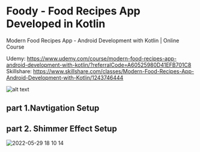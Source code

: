 # Foody - Food Recipes App Developed in Kotlin

Modern Food Recipes App - Android Development with Kotlin | Online Course

Udemy: https://www.udemy.com/course/modern-food-recipes-app-android-development-with-kotlin/?referralCode=A60525980D41EFB701C8
<br/>
Skillshare: https://www.skillshare.com/classes/Modern-Food-Recipes-App-Android-Development-with-Kotlin/1243746444

![alt text](https://i.postimg.cc/6pt0GT54/Thumbnail-1.png)


## part 1.Navtigation Setup 

## part 2. Shimmer Effect Setup
![2022-05-29 18 10 14](https://user-images.githubusercontent.com/47273077/170860746-b170fe96-7de5-4142-bc28-fc040806aa03.gif)
